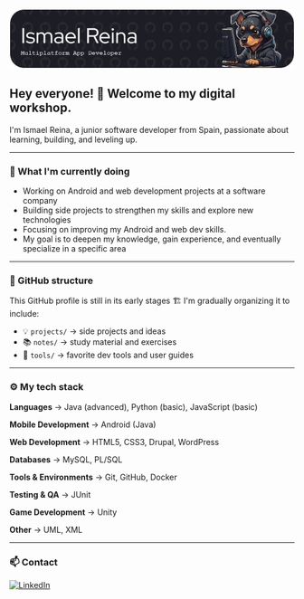 ![Banner de Ismael Reina](github-header-image.png)

## Hey everyone!  👋 Welcome to my digital workshop.

I'm Ismael Reina, a junior software developer from Spain, passionate about learning, building, and leveling up.

---

### 💼 What I'm currently doing

- Working on Android and web development projects at a software company  
- Building side projects to strengthen my skills and explore new technologies  
- Focusing on improving my Android and web dev skills.
- My goal is to deepen my knowledge, gain experience, and eventually specialize in a specific area

---

### 📂 GitHub structure

This GitHub profile is still in its early stages 🏗️ I'm gradually organizing it to include:

- 💡 `projects/` → side projects and ideas
- 📚 `notes/` → study material and exercises
- 🔧 `tools/` → favorite dev tools and user guides

---

### ⚙️ My tech stack

**Languages** → Java (advanced), Python (basic), JavaScript (basic)

**Mobile Development** → Android (Java)

**Web Development** → HTML5, CSS3, Drupal, WordPress

**Databases** → MySQL, PL/SQL

**Tools & Environments** → Git, GitHub, Docker

**Testing & QA** → JUnit

**Game Development** → Unity

**Other** → UML, XML

---

### 📫 Contact

[![LinkedIn](https://img.shields.io/badge/LinkedIn-blue?style=for-the-badge&logo=linkedin&logoColor=white)](https://www.linkedin.com/in/ismael-reina/)
